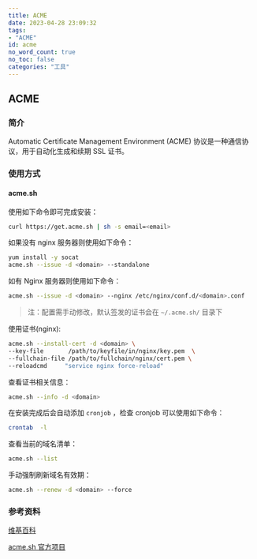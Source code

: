```yaml
---
title: ACME
date: 2023-04-28 23:09:32
tags:
- "ACME"
id: acme
no_word_count: true
no_toc: false
categories: "工具"
---
```


## ACME

### 简介

Automatic Certificate Management Environment (ACME) 协议是一种通信协议，用于自动化生成和续期 SSL 证书。

### 使用方式

#### acme.sh

使用如下命令即可完成安装：

```bash
curl https://get.acme.sh | sh -s email=<email>
```

如果没有 nginx 服务器则使用如下命令：

```bash
yum install -y socat
acme.sh --issue -d <domain> --standalone
```

如有 Nginx 服务器则使用如下命令：

```bash
acme.sh --issue -d <domain> --nginx /etc/nginx/conf.d/<domain>.conf
```

> 注：配置需手动修改，默认签发的证书会在 `~/.acme.sh/` 目录下

使用证书(nginx):

```bash
acme.sh --install-cert -d <domain> \
--key-file       /path/to/keyfile/in/nginx/key.pem  \
--fullchain-file /path/to/fullchain/nginx/cert.pem \
--reloadcmd     "service nginx force-reload"
```

查看证书相关信息：

```bash
acme.sh --info -d <domain>
```

在安装完成后会自动添加 `cronjob` ，检查 cronjob 可以使用如下命令：

```bash
crontab  -l
```

查看当前的域名清单：

```bash
acme.sh --list
```

手动强制刷新域名有效期：

```bash
acme.sh --renew -d <domain> --force
```

### 参考资料

[维基百科](https://en.wikipedia.org/wiki/Automatic_Certificate_Management_Environment)

[acme.sh 官方项目](https://github.com/acmesh-official/acme.sh)

